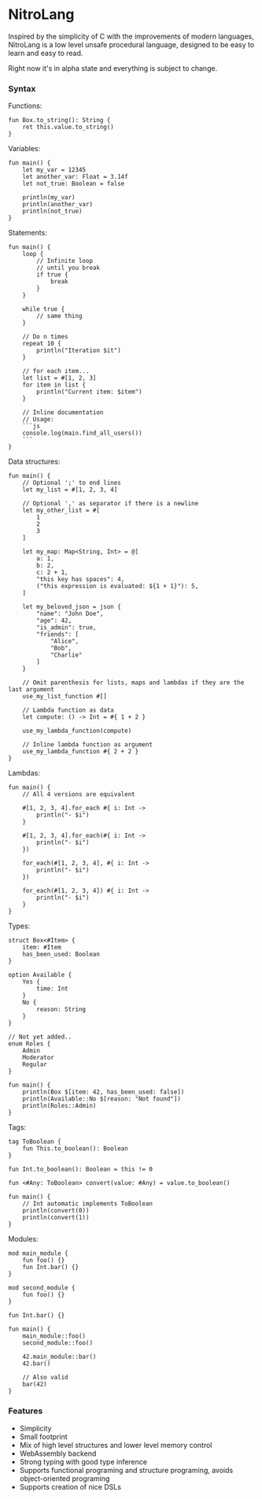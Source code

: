 # NitroLang

Inspired by the simplicity of C with the improvements of modern languages,
NitroLang is a low level unsafe procedural language, designed to be easy to learn and easy to read.

Right now it's in alpha state and everything is subject to change.

### Syntax

Functions:

```nitrolang
fun Box.to_string(): String {
    ret this.value.to_string()
}
```

Variables:

```nitrolang
fun main() {
    let my_var = 12345
    let another_var: Float = 3.14f
    let not_true: Boolean = false
    
    println(my_var)
    println(another_var)
    println(not_true)
}
```

Statements:

```nitrolang
fun main() {
    loop {
        // Infinite loop
        // until you break
        if true {
            break
        }
    }
    
    while true {
        // same thing
    }
    
    // Do n times
    repeat 10 {
        println("Iteration $it")
    }
    
    // for each item...
    let list = #[1, 2, 3]
    for item in list {
        println("Current item: $item")
    }
    
    // Inline documentation
    // Usage:
    ```js
    console.log(main.find_all_users())
    ```
}
```

Data structures:

```nitrolang
fun main() {
    // Optional ';' to end lines
    let my_list = #[1, 2, 3, 4]
    
    // Optional ',' as separator if there is a newline
    let my_other_list = #[
        1
        2
        3
    ]
    
    let my_map: Map<String, Int> = @[
        a: 1,
        b: 2,
        c: 2 + 1,
        "this key has spaces": 4,
        ("this expression is evaluated: ${1 + 1}"): 5,
    ]
    
    let my_beloved_json = json {
        "name": "John Doe",
        "age": 42,
        "is_admin": true,
        "friends": [
            "Alice",
            "Bob",
            "Charlie"
        ]
    }
        
    // Omit parenthesis for lists, maps and lambdas if they are the last argument 
    use_my_list_function #[]

    // Lambda function as data
    let compute: () -> Int = #{ 1 + 2 }
    
    use_my_lambda_function(compute)
    
    // Inline lambda function as argument
    use_my_lambda_function #{ 2 + 2 }
}
```

Lambdas:

```nitrolang
fun main() {
    // All 4 versions are equivalent
    
    #[1, 2, 3, 4].for_each #{ i: Int ->
        println("- $i")
    }

    #[1, 2, 3, 4].for_each(#{ i: Int ->
        println("- $i")
    })

    for_each(#[1, 2, 3, 4], #{ i: Int ->
        println("- $i")
    })

    for_each(#[1, 2, 3, 4]) #{ i: Int ->
        println("- $i")
    }
}
```

Types:

```nitrolang
struct Box<#Item> {
    item: #Item
    has_been_used: Boolean
}

option Available {
    Yes {
        time: Int
    }
    No {
        reason: String
    }
}

// Not yet added..
enum Roles {
    Admin
    Moderator
    Regular
}

fun main() {
    println(Box $[item: 42, has_been_used: false])
    println(Available::No $[reason: "Not found"])
    println(Roles::Admin)
}
```

Tags:

```nitrolang
tag ToBoolean {
    fun This.to_boolean(): Boolean
}

fun Int.to_boolean(): Boolean = this != 0

fun <#Any: ToBoolean> convert(value: #Any) = value.to_boolean()

fun main() {
    // Int automatic implements ToBoolean
    println(convert(0))
    println(convert(1))
}
```

Modules:

```nitrolang
mod main_module {
    fun foo() {}
    fun Int.bar() {}
}

mod second_module {
    fun foo() {}
}

fun Int.bar() {}

fun main() {
    main_module::foo()
    second_module::foo()
    
    42.main_module::bar()
    42.bar()
    
    // Also valid
    bar(42)
}
```

### Features

- Simplicity
- Small footprint
- Mix of high level structures and lower level memory control
- WebAssembly backend
- Strong typing with good type inference
- Supports functional programing and structure programing, avoids object-oriented programing
- Supports creation of nice DSLs